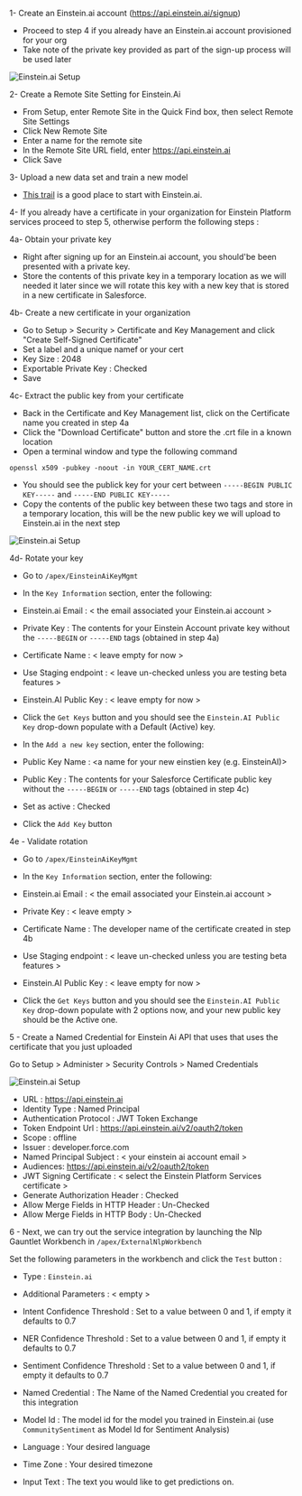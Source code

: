 1- Create an Einstein.ai account (https://api.einstein.ai/signup) 

- Proceed to step 4 if you already have an Einstein.ai account provisioned for your org
- Take note of the private key provided as part of the sign-up process will be used later

![Einstein.ai Setup](/docs/guides/images/einsteinAi/eai1.png?raw=true)

2- Create a Remote Site Setting for Einstein.Ai 

- From Setup, enter Remote Site in the Quick Find box, then select Remote Site Settings
- Click New Remote Site
- Enter a name for the remote site
- In the Remote Site URL field, enter https://api.einstein.ai
- Click Save

3- Upload a new data set and train a new model

- [This trail](https://trailhead.salesforce.com/en/content/learn/modules/einstein_intent_basics/einstein_intent_basics_prep) is a good place to start with Einstein.ai.

4- If you already have a certificate in your organization for Einstein Platform services proceed to step 5, otherwise perform the following steps :

4a- Obtain your private key 

- Right after signing up for an Einstein.ai account, you should'be been presented with a private key.
- Store the contents of this private key in a temporary location as we will needed it later since we will rotate this key with a new key that is stored in a new certificate in Salesforce.

4b- Create a new certificate in your organization

- Go to Setup > Security > Certificate and Key Management and click "Create Self-Signed Certificate"
- Set a label and a unique namef or your cert
- Key Size : 2048
- Exportable Private Key : Checked
- Save

4c- Extract the public key from your certificate

- Back in the Certificate and Key Management list, click on the Certificate name you created in step 4a
- Click the "Download Certificate" button and store the .crt file in a known location
- Open a terminal window and type the following command

`openssl x509 -pubkey -noout -in YOUR_CERT_NAME.crt`

- You should see the publick key for your cert between `-----BEGIN PUBLIC KEY-----` and `-----END PUBLIC KEY-----`
- Copy the contents of the public key between these two tags and store in a temporary location, this will be the new public key we will upload to Einstein.ai in the next step

![Einstein.ai Setup](/docs/guides/images/einsteinAi/eai2.png?raw=true)

4d- Rotate your key

- Go to `/apex/EinsteinAiKeyMgmt`
- In the `Key Information` section, enter the following:

- Einstein.ai Email : < the email associated your Einstein.ai account >
- Private Key : The contents for your Einstein Account private key without the `-----BEGIN` or `-----END` tags (obtained in step 4a)
- Certificate Name : < leave empty for now >
- Use Staging endpoint : < leave un-checked unless you are testing beta features >
- Einstein.AI Public Key : < leave empty for now >

- Click the `Get Keys` button and you should see the `Einstein.AI Public Key` drop-down populate with a Default (Active) key.

- In the `Add a new key` section, enter the following:

- Public Key Name : <a name for your new einstien key (e.g. EinsteinAI)>
- Public Key : The contents for your Salesforce Certificate public key without the `-----BEGIN` or `-----END` tags (obtained in step 4c)
- Set as active : Checked

- Click the `Add Key` button

4e - Validate rotation

- Go to `/apex/EinsteinAiKeyMgmt`

- In the `Key Information` section, enter the following:
- Einstein.ai Email : < the email associated your Einstein.ai account >
- Private Key : < leave empty >
- Certificate Name : The developer name of the certificate created in step 4b
- Use Staging endpoint : < leave un-checked unless you are testing beta features >
- Einstein.AI Public Key : < leave empty for now >

- Click the `Get Keys` button and you should see the `Einstein.AI Public Key` drop-down populate with 2 options now, and your new public key should be the Active one.


5 - Create a Named Credential for Einstein Ai API that uses that uses the certificate that you just uploaded

Go to Setup > Administer > Security Controls > Named Credentials

![Einstein.ai Setup](/docs/guides/images/einsteinAi/einstein1.png?raw=true)

- URL : https://api.einstein.ai
- Identity Type : Named Principal
- Authentication Protocol : JWT Token Exchange
- Token Endpoint Url : https://api.einstein.ai/v2/oauth2/token
- Scope : offline
- Issuer : developer.force.com
- Named Principal Subject : < your einstein ai account email >
- Audiences: https://api.einstein.ai/v2/oauth2/token
- JWT Signing Certificate : < select the Einstein Platform Services certificate >
- Generate Authorization Header : Checked
- Allow Merge Fields in HTTP Header : Un-Checked
- Allow Merge Fields in HTTP Body : Un-Checked


6 - Next, we can try out the service integration by launching the Nlp Gauntlet Workbench in `/apex/ExternalNlpWorkbench`

Set the following parameters in the workbench and click the `Test` button :

- Type :  `Einstein.ai`
- Additional Parameters : < empty >
- Intent Confidence Threshold : Set to a value between 0 and 1, if empty it defaults to 0.7
- NER Confidence Threshold : Set to a value between 0 and 1, if empty it defaults to 0.7
- Sentiment Confidence Threshold : Set to a value between 0 and 1, if empty it defaults to 0.7

- Named Credential : The Name of the Named Credential you created for this integration
- Model Id : The model id for the model you trained in Einstein.ai (use `CommunitySentiment` as Model Id for Sentiment Analysis)


- Language : Your desired language
- Time Zone : Your desired timezone
- Input Text : The text you would like to get predictions on.
